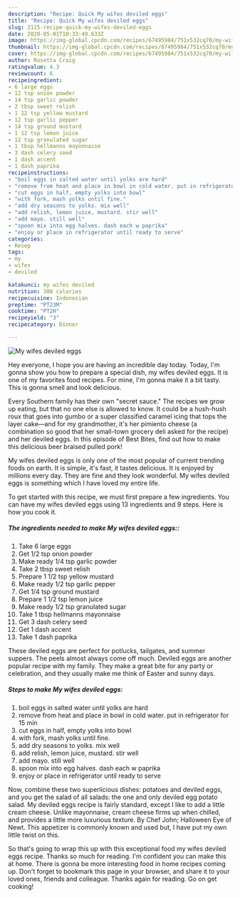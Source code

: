 ```yaml
---
description: "Recipe: Quick My wifes deviled eggs"
title: "Recipe: Quick My wifes deviled eggs"
slug: 2115-recipe-quick-my-wifes-deviled-eggs
date: 2020-05-01T10:33:49.633Z
image: https://img-global.cpcdn.com/recipes/67495984/751x532cq70/my-wifes-deviled-eggs-recipe-main-photo.jpg
thumbnail: https://img-global.cpcdn.com/recipes/67495984/751x532cq70/my-wifes-deviled-eggs-recipe-main-photo.jpg
cover: https://img-global.cpcdn.com/recipes/67495984/751x532cq70/my-wifes-deviled-eggs-recipe-main-photo.jpg
author: Rosetta Craig
ratingvalue: 4.3
reviewcount: 6
recipeingredient:
- 6 large eggs
- 12 tsp onion powder
- 14 tsp garlic powder
- 2 tbsp sweet relish
- 1 12 tsp yellow mustard
- 12 tsp garlic pepper
- 14 tsp ground mustard
- 1 12 tsp lemon juice
- 12 tsp granulated sugar
- 1 tbsp hellmanns mayonnaise
- 3 dash celery seed
- 1 dash accent
- 1 dash paprika
recipeinstructions:
- "boil eggs in salted water until yolks are hard"
- "remove from heat and place in bowl in cold water. put in refrigerator for 15 min"
- "cut eggs in half, empty yolks into bowl"
- "with fork, mash yolks until fine."
- "add dry seasons to yolks. mix well"
- "add relish, lemon juice, mustard. stir well"
- "add mayo. still well"
- "spoon mix into egg halves. dash each w paprika"
- "enjoy or place in refrigerator until ready to serve"
categories:
- Resep
tags:
- my
- wifes
- deviled

katakunci: my wifes deviled
nutrition: 300 calories
recipecuisine: Indonesian
preptime: "PT23M"
cooktime: "PT2H"
recipeyield: "3"
recipecategory: Dinner

---
```



![My wifes deviled eggs](https://img-global.cpcdn.com/recipes/67495984/751x532cq70/my-wifes-deviled-eggs-recipe-main-photo.jpg)

Hey everyone, I hope you are having an incredible day today. Today, I'm gonna show you how to prepare a special dish, my wifes deviled eggs. It is one of my favorites food recipes. For mine, I'm gonna make it a bit tasty. This is gonna smell and look delicious.

Every Southern family has their own &#34;secret sauce.&#34; The recipes we grow up eating, but that no one else is allowed to know. It could be a hush-hush roux that goes into gumbo or a super classified caramel icing that tops the layer cake—and for my grandmother, it&#39;s her pimiento cheese (a combination so good that her small-town grocery deli asked for the recipe) and her deviled eggs. In this episode of Best Bites, find out how to make this delicious beer braised pulled pork!

My wifes deviled eggs is only one of the most popular of current trending foods on earth. It is simple, it's fast, it tastes delicious. It is enjoyed by millions every day. They are fine and they look wonderful. My wifes deviled eggs is something which I have loved my entire life.


To get started with this recipe, we must first prepare a few ingredients. You can have my wifes deviled eggs using 13 ingredients and 9 steps. Here is how you cook it.

##### The ingredients needed to make My wifes deviled eggs::

1. Take 6 large eggs
1. Get 1/2 tsp onion powder
1. Make ready 1/4 tsp garlic powder
1. Take 2 tbsp sweet relish
1. Prepare 1 1/2 tsp yellow mustard
1. Make ready 1/2 tsp garlic pepper
1. Get 1/4 tsp ground mustard
1. Prepare 1 1/2 tsp lemon juice
1. Make ready 1/2 tsp granulated sugar
1. Take 1 tbsp hellmanns mayonnaise
1. Get 3 dash celery seed
1. Get 1 dash accent
1. Take 1 dash paprika


These deviled eggs are perfect for potlucks, tailgates, and summer suppers. The peels almost always come off much. Deviled eggs are another popular recipe with my family. They make a great bite for any party or celebration, and they usually make me think of Easter and sunny days. 

##### Steps to make My wifes deviled eggs:

1. boil eggs in salted water until yolks are hard
1. remove from heat and place in bowl in cold water. put in refrigerator for 15 min
1. cut eggs in half, empty yolks into bowl
1. with fork, mash yolks until fine.
1. add dry seasons to yolks. mix well
1. add relish, lemon juice, mustard. stir well
1. add mayo. still well
1. spoon mix into egg halves. dash each w paprika
1. enjoy or place in refrigerator until ready to serve


Now, combine these two superlicious dishes: potatoes and deviled eggs, and you get the salad of all salads: the one and only deviled egg potato salad. My deviled eggs recipe is fairly standard, except I like to add a little cream cheese. Unlike mayonnaise, cream cheese firms up when chilled, and provides a little more luxurious texture. By Chef John; Halloween Eye of Newt. This appetizer is commonly known and used but, I have put my own little twist on this. 

So that's going to wrap this up with this exceptional food my wifes deviled eggs recipe. Thanks so much for reading. I'm confident you can make this at home. There is gonna be more interesting food in home recipes coming up. Don't forget to bookmark this page in your browser, and share it to your loved ones, friends and colleague. Thanks again for reading. Go on get cooking!
